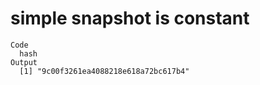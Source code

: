 # simple snapshot is constant

    Code
      hash
    Output
      [1] "9c00f3261ea4088218e618a72bc617b4"

